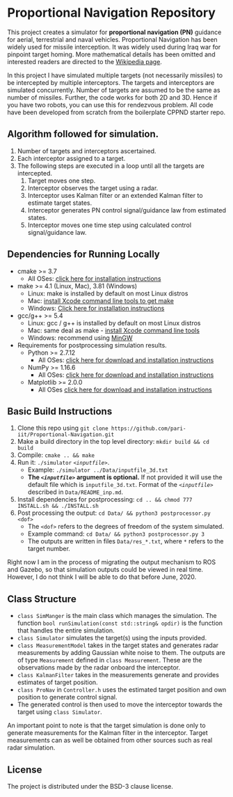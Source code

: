
# Proportional Navigation Repository

This project creates a simulator for **proportional navigation (PN)** guidance for aerial, terrestrial and naval vehicles. Proportional Navigation has been widely used for missile interception. It was widely used during Iraq war for pinpoint target homing. More mathematical details has been omitted and interested readers are directed to the [Wikipedia page](https://en.wikipedia.org/wiki/Proportional_navigation).

In this project I have simulated multiple targets (not necessarily missiles) to be intercepted by multiple interceptors. The targets and interceptors are simulated concurrently. Number of targets are assumed to be the same as number of missiles. Further, the code works for both 2D and 3D. Hence if you have two robots, you can use this for rendezvous problem. All code have been developed from scratch from the boilerplate CPPND starter repo. 

## Algorithm followed for simulation.

1. Number of targets and interceptors ascertained. 
2. Each interceptor assigned to a target. 
3. The following steps are executed in a loop until all the targets are intercepted.
    1. Target moves one step.
    2. Interceptor observes the target using a radar.
    3. Interceptor uses Kalman filter or an extended Kalman filter to estimate target states. 
    4. Interceptor generates PN control signal/guidance law from estimated states. 
    5. Interceptor moves one time step using calculated control signal/guidance law. 

## Dependencies for Running Locally

* cmake >= 3.7
  * All OSes: [click here for installation instructions](https://cmake.org/install/)
* make >= 4.1 (Linux, Mac), 3.81 (Windows)
  * Linux: make is installed by default on most Linux distros
  * Mac: [install Xcode command line tools to get make](https://developer.apple.com/xcode/features/)
  * Windows: [Click here for installation instructions](http://gnuwin32.sourceforge.net/packages/make.htm)
* gcc/g++ >= 5.4
  * Linux: gcc / g++ is installed by default on most Linux distros
  * Mac: same deal as make - [install Xcode command line tools](https://developer.apple.com/xcode/features/)
  * Windows: recommend using [MinGW](http://www.mingw.org/)
* Requirements for postprocessing simulation results.
  * Python >= 2.7.12
    * All OSes: [click here for download and installation instructions](https://www.python.org/downloads/)
  * NumPy >= 1.16.6 
    * All OSes: [click here for download and installation instructions](https://numpy.org/)
  * Matplotlib >= 2.0.0 
    * All OSes [click here for download and installation instructions](https://matplotlib.org/users/installing.html)

## Basic Build Instructions

1. Clone this repo using `git clone https://github.com/pari-iit/Proportional-Navigation.git`
2. Make a build directory in the top level directory: `mkdir build && cd build`
3. Compile: `cmake .. && make`
4. Run it: `./simulator` _`<inputfile>`_.
    * Example: `./simulator ../Data/inputfile_3d.txt`
    * **The _`<inputfile>`_ argument is optional.** If not provided it will use the default file which is `inputfile_3d.txt`. Format of the _`<inputfile>`_ described in `Data/README_inp.md`.
5. Install dependencies for postprocessing: `cd .. && chmod 777 INSTALL.sh && ./INSTALL.sh`
6. Post processing the output:  `cd Data/ && python3 postprocessor.py <dof>`
    * The `<dof>` refers to the degrees of freedom of the system simulated.
    * Example command: `cd Data/ && python3 postprocessor.py 3`
    * The outputs are written in files `Data/res_*.txt`, where `*` refers to the target number.

Right now I am in the process of migrating the output mechanism to ROS and Gazebo, so that simulation outputs could be viewed in real time. However, I do not think I will be able to do that before June, 2020.  

## Class Structure

* `class SimManger` is the main class which manages the simulation. The function `bool runSimulation(const std::string& opdir)` is the function that handles the entire simulation.
* `class Simulator` simulates the target(s) using the inputs provided.
* `class MeasurementModel` takes in the target states and generates radar measurements by adding Gaussian white noise to them. The outputs are of type `Measurement` defined in `class Measurement`. These are the observations made by the radar onboard the interceptor.
* `class KalmanFilter` takes in the measurements generate and provides estimates of target position.
* `class ProNav` in `Controller.h` uses the estimated target position and own position to generate control signal.
* The generated control is then used to move the interceptor towards the target using `class Simulator`.

An important point to note is that the target simulation is done only to generate measurements for the Kalman filter in the interceptor. Target measurements can as well be obtained from other sources such as real radar simulation.

## License

The project is distributed under the BSD-3 clause license.
